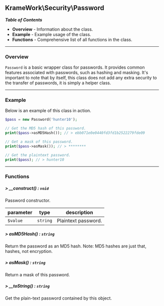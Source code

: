 ## KrameWork\Security\Password

***Table of Contents***
* **Overview** - Information about the class.
* **Example** - Example usage of the class.
* **Functions** - Comprehensive list of all functions in the class.

___
### Overview
`Password` is a basic wrapper class for passwords. It provides common features associated with passwords, such as hashing and masking. It's important to note that by itself, this class does not add any extra security to the transfer of passwords, it is simply a helper class.
___
### Example
Below is an example of this class in action.
```php
$pass = new Password('hunter10');

// Get the MD5 hash of this password.
print($pass->asMD5Hash()); // > ebb071e0e0440fd3fd1b2522279fde09

// Get a mask of this password.
print($pass->asMask()); // > ********

// Get the plaintext password.
print($pass); // > hunter10
```
___
### Functions
##### > __construct() : `void`
Password constructor.

parameter | type | description
--- | --- | ---
`$value` | `string` | Plaintext password.

##### > asMD5Hash() : `string`
Return the password as an MD5 hash. Note: MD5 hashes are just that, hashes, not encryption.

##### > asMask() : `string`
Return a mask of this password.

##### > __toString() : `string`
Get the plain-text password contained by this object.